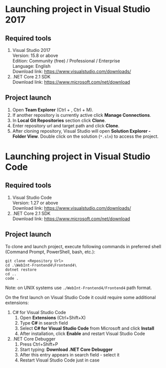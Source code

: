 ﻿# Launching project in Visual Studio 2017

## Required tools

1. Visual Studio 2017  
   Version: 15.8 or above  
   Edition: Community (free) / Professional / Enterprise  
   Language: English  
   Download link: https://www.visualstudio.com/downloads/
2. .NET Core 2.1 SDK  
   Download link: https://www.microsoft.com/net/download

## Project launch

1. Open **Team Explorer** (Ctrl + \, Ctrl + M).
2. If another repository is currently active click **Manage Connections**.
3. In **Local Git Repositories** section click **Clone**.
4. Enter repository url and target path and click **Clone**.
5. After cloning repository, Visual Studio will open **Solution Explorer - Folder View**. Double click on the solution (`*.sln`) to access the project.

# Launching project in Visual Studio Code

## Required tools

1. Visual Studio Code  
   Version: 1.27 or above  
   Download link: https://www.visualstudio.com/downloads/
2. .NET Core 2.1 SDK  
   Download link: https://www.microsoft.com/net/download

## Project launch

To clone and launch project, execute following commands in preferred shell (Command Prompt, PowerShell, bash, etc.):

```
git clone <Repository Url>
cd .\WebInt-Frontend4\Frontend4\
dotnet restore
cd ..
code .
```

Note: on UNIX systems use `./WebInt-Frontend4/Frontend4` path format.

On the first launch on Visual Studio Code it could require some additional extensions:

1. C# for Visual Studio Code
   1. Open **Extensions** (Ctrl+Shift+X)
   2. Type **C#** in search field
   3. Select **C# for Visual Studio Code** from Microsoft and click **Install**
   4. After installation, click **Enable** and restart Visual Studio Code
2. .NET Core Debugger
   1. Press Ctrl+Shift+P
   2. Start typing: **Download .NET Core Debugger**
   3. After this entry appears in search field - select it
   4. Restart Visual Studio Code just in case
